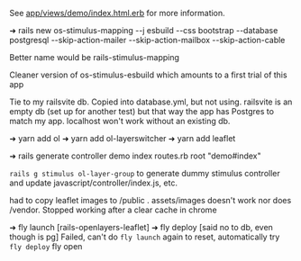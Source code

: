 See [app/views/demo/index.html.erb](https://rails-openlayers-leaflet.fly.dev) for more information.

➜ rails new os-stimulus-mapping --j esbuild --css bootstrap --database postgresql --skip-action-mailer --skip-action-mailbox --skip-action-cable

Better name would be rails-stimulus-mapping

Cleaner version of os-stimulus-esbuild which amounts to a first trial of this app

Tie to my railsvite db. Copied into database.yml, but not using. railsvite is an empty db (set up for another test) but that way the app has Postgres to match my app. localhost won't work without an existing db.

➜ yarn add ol
➜ yarn add ol-layerswitcher
➜ yarn add leaflet

➜ rails generate controller demo index
routes.rb root "demo#index"

`rails g stimulus ol-layer-group` to generate dummy stimulus controller and update javascript/controller/index.js, etc.

had to copy leaflet images to /public . assets/images doesn't work nor does /vendor.
Stopped working after a clear cache in chrome

➜ fly launch [rails-openlayers-leaflet]
➜ fly deploy [said no to db, even though is pg]
Failed, can't do `fly launch` again to reset, automatically try `fly deploy`
fly open